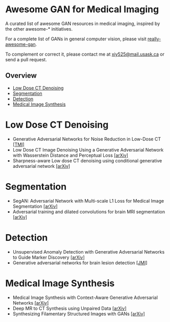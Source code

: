 # Awesome GAN for Medical Imaging
A curated list of awesome GAN resources in medical imaging, inspired by the other awesome-* initiatives.

For a complete list of GANs in general computer vision, please visit [really-awesome-gan](https://github.com/nightrome/really-awesome-gan).

To complement or correct it, please contact me at xiy525@mail.usask.ca or send a pull request.

## Overview
- [Low Dose CT Denoising](#low-dose-ct-denoising)
- [Segmentation](#segmentation)
- [Detection](#detection)
- [Medical Image Synthesis](#medical-image-synthesis)

# Low Dose CT Denoising
- Generative Adversarial Networks for Noise Reduction in Low-Dose CT [[TMI]](http://ieeexplore.ieee.org/document/7934380/)
- Low Dose CT Image Denoising Using a Generative Adversarial Network with Wasserstein Distance and Perceptual Loss [[arXiv]](https://arxiv.org/abs/1708.00961)
- Sharpness-aware Low dose CT denoising using conditional generative adversarial network [[arXiv]](https://arxiv.org/abs/1708.06453)


# Segmentation
- SegAN: Adversarial Network with Multi-scale L1 Loss for Medical Image Segmentation [[arXiv]](https://arxiv.org/abs/1706.01805)
- Adversarial training and dilated convolutions for brain MRI segmentation [[arXiv]](https://arxiv.org/abs/1707.03195)

# Detection
- Unsupervised Anomaly Detection with Generative Adversarial Networks to Guide Marker Discovery [[arXiv]](https://arxiv.org/abs/1703.05921)
- Generative adversarial networks for brain lesion detection [[JMI]](https://www.spiedigitallibrary.org/conference-proceedings-of-spie/10133/1/Generative-adversarial-networks-for-brain-lesion-detection/10.1117/12.2254487.short)

# Medical Image Synthesis
- Medical Image Synthesis with Context-Aware Generative Adversarial Networks [[arXiv]](https://arxiv.org/abs/1612.05362)
- Deep MR to CT Synthesis using Unpaired Data [[arXiv]](https://arxiv.org/abs/1708.01155)
- Synthesizing Filamentary Structured Images with GANs [[arXiv]](https://arxiv.org/abs/1706.02185)



